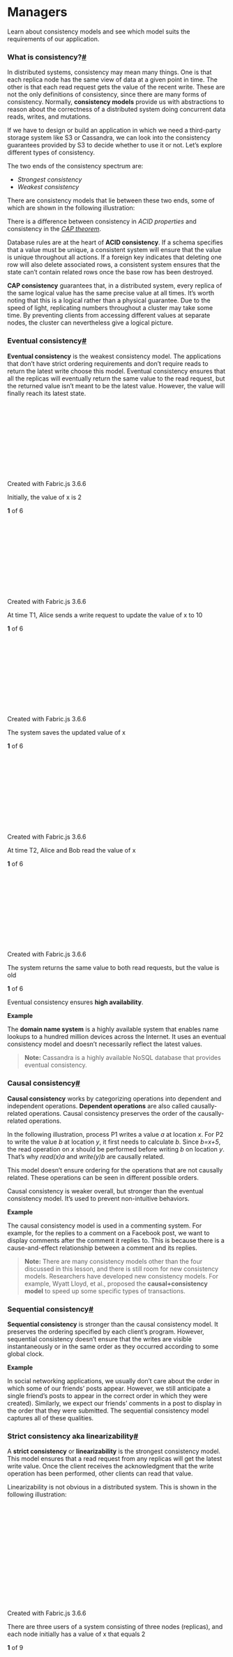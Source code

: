# Managers

Learn about consistency models and see which model suits the requirements of our application.

### What is consistency?[#](broken-reference) <a href="#what-is-consistency" id="what-is-consistency"></a>

In distributed systems, consistency may mean many things. One is that each replica node has the same view of data at a given point in time. The other is that each read request gets the value of the recent write. These are not the only definitions of consistency, since there are many forms of consistency. Normally, **consistency models** provide us with abstractions to reason about the correctness of a distributed system doing concurrent data reads, writes, and mutations.

If we have to design or build an application in which we need a third-party storage system like S3 or Cassandra, we can look into the consistency guarantees provided by S3 to decide whether to use it or not. Let’s explore different types of consistency.

The two ends of the consistency spectrum are:

* _Strongest consistency_
* _Weakest consistency_

There are consistency models that lie between these two ends, some of which are shown in the following illustration:

There is a difference between consistency in _ACID_ _properties_ and consistency in the [_CAP theorem_](https://www.educative.io/answers/what-is-the-cap-theorem).

Database rules are at the heart of **ACID consistency**. If a schema specifies that a value must be unique, a consistent system will ensure that the value is unique throughout all actions. If a foreign key indicates that deleting one row will also delete associated rows, a consistent system ensures that the state can’t contain related rows once the base row has been destroyed.

**CAP consistency** guarantees that, in a distributed system, every replica of the same logical value has the same precise value at all times. It’s worth noting that this is a logical rather than a physical guarantee. Due to the speed of light, replicating numbers throughout a cluster may take some time. By preventing clients from accessing different values at separate nodes, the cluster can nevertheless give a logical picture.

### Eventual consistency[#](broken-reference) <a href="#eventual-consistency" id="eventual-consistency"></a>

**Eventual consistency** is the weakest consistency model. The applications that don’t have strict ordering requirements and don’t require reads to return the latest write choose this model. Eventual consistency ensures that all the replicas will eventually return the same value to the read request, but the returned value isn’t meant to be the latest value. However, the value will finally reach its latest state.

![](data:image/svg+xml;base64,PHN2ZyB3aWR0aD0nNjIwJyBoZWlnaHQ9JzIwMCcgeG1sbnM9J2h0dHA6Ly93d3cudzMub3JnLzIwMDAvc3ZnJyB2ZXJzaW9uPScxLjEnLz4=)

Created with Fabric.js 3.6.6

Initially, the value of x is 2

**1** of 6

![](data:image/svg+xml;base64,PHN2ZyB3aWR0aD0nNjIwJyBoZWlnaHQ9JzIwMCcgeG1sbnM9J2h0dHA6Ly93d3cudzMub3JnLzIwMDAvc3ZnJyB2ZXJzaW9uPScxLjEnLz4=)

Created with Fabric.js 3.6.6

At time T1, Alice sends a write request to update the value of x to 10

**1** of 6

![](data:image/svg+xml;base64,PHN2ZyB3aWR0aD0nNjIwJyBoZWlnaHQ9JzIwMCcgeG1sbnM9J2h0dHA6Ly93d3cudzMub3JnLzIwMDAvc3ZnJyB2ZXJzaW9uPScxLjEnLz4=)

Created with Fabric.js 3.6.6

The system saves the updated value of x

**1** of 6

![](data:image/svg+xml;base64,PHN2ZyB3aWR0aD0nNjIwJyBoZWlnaHQ9JzIwMCcgeG1sbnM9J2h0dHA6Ly93d3cudzMub3JnLzIwMDAvc3ZnJyB2ZXJzaW9uPScxLjEnLz4=)

Created with Fabric.js 3.6.6

At time T2, Alice and Bob read the value of x

**1** of 6

![](data:image/svg+xml;base64,PHN2ZyB3aWR0aD0nNjIwJyBoZWlnaHQ9JzIwMCcgeG1sbnM9J2h0dHA6Ly93d3cudzMub3JnLzIwMDAvc3ZnJyB2ZXJzaW9uPScxLjEnLz4=)

Created with Fabric.js 3.6.6

The system returns the same value to both read requests, but the value is old

**1** of 6

Eventual consistency ensures **high availability**.

**Example**

The **domain name system** is a highly available system that enables name lookups to a hundred million devices across the Internet. It uses an eventual consistency model and doesn’t necessarily reflect the latest values.

> **Note:** Cassandra is a highly available NoSQL database that provides eventual consistency.

### Causal consistency[#](broken-reference) <a href="#causal-consistency" id="causal-consistency"></a>

**Causal consistency** works by categorizing operations into dependent and independent operations. **Dependent operations** are also called causally-related operations. Causal consistency preserves the order of the causally-related operations.

In the following illustration, process P1 writes a value _a_ at location _x_. For P2 to write the value _b_ at location _y_, it first needs to calculate _b_. Since _b=x+5_, the read operation on _x_ should be performed before writing _b_ on location _y_. That’s why _read(x)a_ and _write(y)b_ are causally related.

This model doesn’t ensure ordering for the operations that are not causally related. These operations can be seen in different possible orders.

Causal consistency is weaker overall, but stronger than the eventual consistency model. It’s used to prevent non-intuitive behaviors.

**Example**

The causal consistency model is used in a commenting system. For example, for the replies to a comment on a Facebook post, we want to display comments after the comment it replies to. This is because there is a cause-and-effect relationship between a comment and its replies.

> **Note:** There are many consistency models other than the four discussed in this lesson, and there is still room for new consistency models. Researchers have developed new consistency models. For example, Wyatt Lloyd, et al., proposed the **causal+consistency model** to speed up some specific types of transactions.

### Sequential consistency[#](broken-reference) <a href="#sequential-consistency" id="sequential-consistency"></a>

**Sequential consistency** is stronger than the causal consistency model. It preserves the ordering specified by each client’s program. However, sequential consistency doesn’t ensure that the writes are visible instantaneously or in the same order as they occurred according to some global clock.

**Example**

In social networking applications, we usually don’t care about the order in which some of our friends’ posts appear. However, we still anticipate a single friend’s posts to appear in the correct order in which they were created). Similarly, we expect our friends’ comments in a post to display in the order that they were submitted. The sequential consistency model captures all of these qualities.

### Strict consistency aka linearizability[#](broken-reference) <a href="#strict-consistency-aka-linearizability" id="strict-consistency-aka-linearizability"></a>

A **strict consistency** or **linearizability** is the strongest consistency model. This model ensures that a read request from any replicas will get the latest write value. Once the client receives the acknowledgment that the write operation has been performed, other clients can read that value.

Linearizability is not obvious in a distributed system. This is shown in the following illustration:

![](data:image/svg+xml;base64,PHN2ZyB3aWR0aD0nODAwJyBoZWlnaHQ9JzM2MCcgeG1sbnM9J2h0dHA6Ly93d3cudzMub3JnLzIwMDAvc3ZnJyB2ZXJzaW9uPScxLjEnLz4=)

Created with Fabric.js 3.6.6

There are three users of a system consisting of three nodes (replicas), and each node initially has a value of x that equals 2

**1** of 9

![](data:image/svg+xml;base64,PHN2ZyB3aWR0aD0nODAwJyBoZWlnaHQ9JzM2MCcgeG1sbnM9J2h0dHA6Ly93d3cudzMub3JnLzIwMDAvc3ZnJyB2ZXJzaW9uPScxLjEnLz4=)

Created with Fabric.js 3.6.6

Alice requests a write operation to change the value of x to 10

**1** of 9

![](data:image/svg+xml;base64,PHN2ZyB3aWR0aD0nODAwJyBoZWlnaHQ9JzM2MCcgeG1sbnM9J2h0dHA6Ly93d3cudzMub3JnLzIwMDAvc3ZnJyB2ZXJzaW9uPScxLjEnLz4=)

Created with Fabric.js 3.6.6

Node A performs the write operation on x and returns an acknowledgment back to Alice

**1** of 9

![](data:image/svg+xml;base64,PHN2ZyB3aWR0aD0nODAwJyBoZWlnaHQ9JzM2MCcgeG1sbnM9J2h0dHA6Ly93d3cudzMub3JnLzIwMDAvc3ZnJyB2ZXJzaW9uPScxLjEnLz4=)

Created with Fabric.js 3.6.6

Node A forwards the write operation to the other nodes in the system

**1** of 9

![](data:image/svg+xml;base64,PHN2ZyB3aWR0aD0nODAwJyBoZWlnaHQ9JzM2MCcgeG1sbnM9J2h0dHA6Ly93d3cudzMub3JnLzIwMDAvc3ZnJyB2ZXJzaW9uPScxLjEnLz4=)

Created with Fabric.js 3.6.6

Node B receives the write operation and changes the value of x to 10

**1** of 9

Synchronous replication ensures linearizability, in which an acknowledgment is not sent to the client until the new value is written to all replicas.

Linearizability affects the system’s availability, which is why it’s not always used. Applications with strong consistency requirements use techniques like **quorum-based replication** to increase the system’s availability.

**Example**

Updating an account’s password requires strict consistency. For example, if we suspect suspicious activity on our bank account, we immediately change our password so that no unauthorized users can access our account. If it were possible to access our account using an old password due to a lack of strict consistency, then changing passwords would be a useless security strategy.

> **Note:** Amazon Aurora provides strong consistency.

### Summary[#](broken-reference) <a href="#summary" id="summary"></a>

Linearizable services appear to carry out transactions/operations in sequential, real-time order. They make it easier to create suitable applications on top of them by limiting the number of values that services can return to application processes.

Linearizable services have worse performance rates than services with weaker consistency in exchange for their strong assurances. Think about a read in a key-value store that returns the value written by a concurrent write. The read imposes no limits on future reads if the key-value store is weakly consistent.

Application programmers have to compromise performance and availability if they use services with strong consistency models. The models may break the invariants of applications built on top of them in exchange for increased performance.

Network Abstractions: Remote Procedure Calls

The Spectrum of Failure Models
